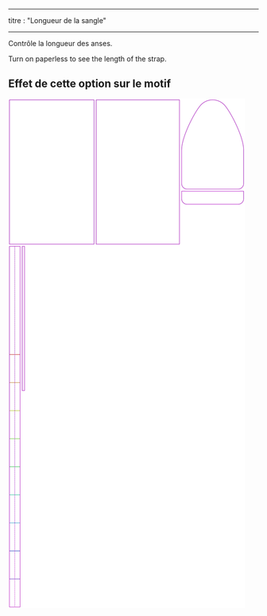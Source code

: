 - - -
titre : "Longueur de la sangle"
- - -

Contrôle la longueur des anses.

<Tip>

Turn on paperless to see the length of the strap.

</Tip>

## Effet de cette option sur le motif

![Cette image montre l'effet de cette option en superposant plusieurs variantes qui ont une valeur différente pour cette option](hortensia_straplength_sample.svg "Effet de cette option sur le modèle")

